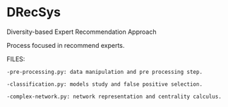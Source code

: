 # DRecSys
Diversity-based Expert Recommendation Approach

Process focused in recommend experts.

FILES:
  
	-pre-processing.py: data manipulation and pre processing step.
  
	-classification.py: models study and false positive selection.
  
	-complex-network.py: network representation and centrality calculus.
